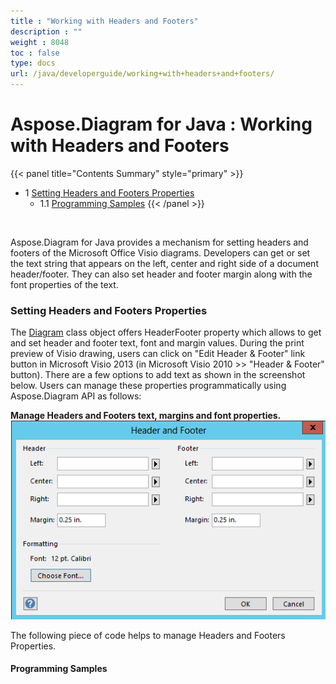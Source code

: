 ```yaml
---
title : "Working with Headers and Footers" 
description : "" 
weight : 8048 
toc : false
type: docs
url: /java/developerguide/working+with+headers+and+footers/
---
```


# Aspose.Diagram for Java : Working with Headers and Footers


{{< panel title="Contents Summary" style="primary" >}}
*   1 [Setting Headers and Footers Properties](#setting-headers-and-footers-properties)
    *   1.1 [Programming Samples](#programming-samples)
{{< /panel >}}
 

 

Aspose.Diagram for Java provides a mechanism for setting headers and footers of the Microsoft Office Visio diagrams. Developers can get or set the text string that appears on the left, center and right side of a document header/footer. They can also set header and footer margin along with the font properties of the text.

### Setting Headers and Footers Properties

The [Diagram](http://www.aspose.com/api/java/diagram/com.aspose.diagram/classes/Diagram) class object offers HeaderFooter property which allows to get and set header and footer text, font and margin values. During the print preview of Visio drawing, users can click on "Edit Header & Footer" link button in Microsoft Visio 2013 (in Microsoft Visio 2010 >> "Header & Footer" button). There are a few options to add text as shown in the screenshot below. Users can manage these properties programmatically using Aspose.Diagram API as follows:

**Manage Headers and Footers text, margins and font properties.**  
![image](18809098.png)

The following piece of code helps to manage Headers and Footers Properties.

#### Programming Samples


